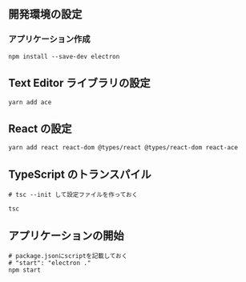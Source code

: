 ## 開発環境の設定

### アプリケーション作成

```shell script
npm install --save-dev electron
```

## Text Editor ライブラリの設定

```shell script
yarn add ace
```

## React の設定

```shell script
yarn add react react-dom @types/react @types/react-dom react-ace
```

## TypeScript のトランスパイル

```shell script
# tsc --init して設定ファイルを作っておく

tsc
```

## アプリケーションの開始

```shell script
# package.jsonにscriptを記載しておく
# "start": "electron ."
npm start
```
